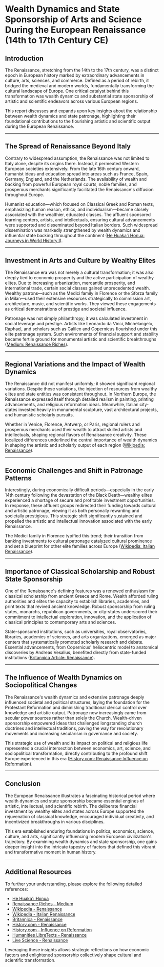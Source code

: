 # Wealth Dynamics and State Sponsorship of Arts and Science During the European Renaissance (14th to 17th Century CE)

## Introduction

The Renaissance, stretching from the 14th to the 17th century, was a distinct epoch in European history marked by extraordinary advancements in culture, arts, sciences, and commerce. Defined as a period of rebirth, it bridged the medieval and modern worlds, fundamentally transforming the cultural landscape of Europe. One critical catalyst behind this transformation was wealth dynamics and substantial state sponsorship of artistic and scientific endeavors across various European regions.

This report discusses and expands upon key insights about the relationship between wealth dynamics and state patronage, highlighting their foundational contributions to the flourishing artistic and scientific output during the European Renaissance.

---

## The Spread of Renaissance Beyond Italy

Contrary to widespread assumption, the Renaissance was not limited to Italy alone, despite its origins there. Instead, it permeated Western European societies extensively. From the late 16th century onward, humanist ideas and education spread into areas such as France, Spain, Germany, England, and the Netherlands. The availability of wealth and backing from powerful European royal courts, noble families, and prosperous merchants significantly facilitated the Renaissance's diffusion throughout Europe.

Humanist education—which focused on Classical Greek and Roman texts, emphasizing human reason, ethics, and individualism—became closely associated with the wealthier, educated classes. The affluent sponsored learning centers, artists, and intellectuals, ensuring cultural advancements were supported and disseminated beyond Italian borders. Such widespread dissemination was markedly strengthened by wealth dynamics and influential state backing throughout the continent ([He Huaka'i Honua: Journeys in World History I](https://pressbooks-dev.oer.hawaii.edu/honcchist151/chapter/the-renaissance-in-europe-1300-1600/)).

---

## Investment in Arts and Culture by Wealthy Elites

The Renaissance era was not merely a cultural transformation; it was also deeply tied to economic prosperity and the active participation of wealthy elites. Due to increasing urbanization, mercantile prosperity, and international trade, certain social classes gained unprecedented wealth. Wealthy patrons—such as the Medici family in Florence or the Sforza family in Milan—used their extensive resources strategically to commission art, architecture, music, and scientific works. They viewed these engagements as critical demonstrations of prestige and societal influence.

Patronage was not simply philanthropy; it was calculated investment in social leverage and prestige. Artists like Leonardo da Vinci, Michelangelo, Raphael, and scholars such as Galileo and Copernicus flourished under this elite patronage system. Such environments of financial support and stability became fertile ground for monumental artistic and scientific breakthroughs ([Medium: Renaissance Riches](https://medium.com/@arnoldsthoughts66/renaissance-riches-art-and-wealth-in-historical-context-1535011299a6)).

---

## Regional Variations and the Impact of Wealth Dynamics

The Renaissance did not manifest uniformly; it showed significant regional variations. Despite these variations, the injection of resources from wealthy elites and state entities was consistent throughout. In Northern Europe, the Renaissance expressed itself through detailed realism in painting, printing advancements, and religious reformation ideas. Meanwhile, Italian city-states invested heavily in monumental sculpture, vast architectural projects, and humanistic scholarly pursuits.

Whether in Venice, Florence, Antwerp, or Paris, regional rulers and prosperous merchants used their wealth to attract skilled artists and intellectuals, shaping regional flavors of Renaissance creativity. These localized differences underlined the central importance of wealth dynamics in shaping the artistic and scholarly output of each region ([Wikipedia: Renaissance](https://en.wikipedia.org/wiki/Renaissance)).

---

## Economic Challenges and Shift in Patronage Patterns

Interestingly, during economically difficult periods—especially in the early 14th century following the devastation of the Black Death—wealthy elites experienced a shortage of secure and profitable investment opportunities. In response, these affluent groups redirected their funding towards cultural and artistic patronage, viewing it as both personally rewarding and societally prestigious. This strategic shift significantly sustained and propelled the artistic and intellectual innovation associated with the early Renaissance.

The Medici family in Florence typified this trend; their transition from banking investments to cultural patronage catalyzed cultural prominence and set a blueprint for other elite families across Europe ([Wikipedia: Italian Renaissance](https://en.wikipedia.org/wiki/Italian_Renaissance)).

---

## Importance of Classical Scholarship and Robust State Sponsorship

One of the Renaissance's defining features was a renewed enthusiasm for classical scholarship from ancient Greece and Rome. Wealth afforded ruling authorities and elites the capacity to establish libraries, academies, and print texts that revived ancient knowledge. Robust sponsorship from ruling states, monarchs, republican governments, or city-states underscored their commitment to intellectual exploration, innovation, and the application of classical principles to contemporary arts and sciences.

State-sponsored institutions, such as universities, royal observatories, libraries, academies of sciences, and arts organizations, emerged as major centers that systematically promoted scholarly research and debate. Essential advancements, from Copernicus' heliocentric model to anatomical discoveries by Andreas Vesalius, benefited directly from state-funded institutions ([Britannica Article: Renaissance](https://www.britannica.com/event/Renaissance)).

---

## The Influence of Wealth Dynamics on Sociopolitical Changes

The Renaissance's wealth dynamics and extensive patronage deeply influenced societal and political structures, laying the foundation for the Protestant Reformation and diminishing traditional clerical control over knowledge and artistic output. Patronage now increasingly came from secular power sources rather than solely the Church. Wealth-driven sponsorship empowered ideas that challenged longstanding church doctrines and intellectual traditions, paving the way for revolutionary movements and increasing secularism in governance and society.

This strategic use of wealth and its impact on political and religious life represented a crucial intersection between economics, art, science, and sociopolitical transformation, directly contributing to the profound shift Europe experienced in this era ([History.com: Renaissance Influence on Reformation](https://www.history.com/articles/renaissance-influence-reformation-humanism)).

---

## Conclusion

The European Renaissance illustrates a fascinating historical period where wealth dynamics and state sponsorship became essential engines of artistic, intellectual, and scientific rebirth. The deliberate financial investment by wealthy elites and states across Europe supported the rejuvenation of classical knowledge, encouraged individual creativity, and incentivized breakthroughs in various disciplines.

This era established enduring foundations in politics, economics, science, culture, and arts, significantly influencing modern European civilization's trajectory. By examining wealth dynamics and state sponsorship, one gains deeper insight into the intricate tapestry of factors that defined this vibrant and transformative moment in human history.

---

## Additional Resources

To further your understanding, please explore the following detailed references:

- [He Huaka'i Honua](https://pressbooks-dev.oer.hawaii.edu/honcchist151/chapter/the-renaissance-in-europe-1300-1600/)
- [Renaissance Riches - Medium](https://medium.com/@arnoldsthoughts66/renaissance-riches-art-and-wealth-in-historical-context-1535011299a6)
- [Wikipedia - Renaissance](https://en.wikipedia.org/wiki/Renaissance)
- [Wikipedia - Italian Renaissance](https://en.wikipedia.org/wiki/Italian_Renaissance)
- [Britannica - Renaissance](https://www.britannica.com/event/Renaissance)
- [History.com - Renaissance](https://www.history.com/topics/renaissance/renaissance)
- [History.com - Influence on Reformation](https://www.history.com/articles/renaissance-influence-reformation-humanism)
- [Humanities LibreTexts - Renaissance](https://human.libretexts.org/Bookshelves/Humanities/Being_Human:_An_Introduction_to_Western_Culture_(Shehorn)/01:_Beauty/1.06:_The_Renaissance)
- [Live Science - Renaissance](https://www.livescience.com/55230-renaissance.html)

Leveraging these insights allows strategic reflections on how economic factors and enlightened sponsorship collectively shape cultural and scientific transformation.